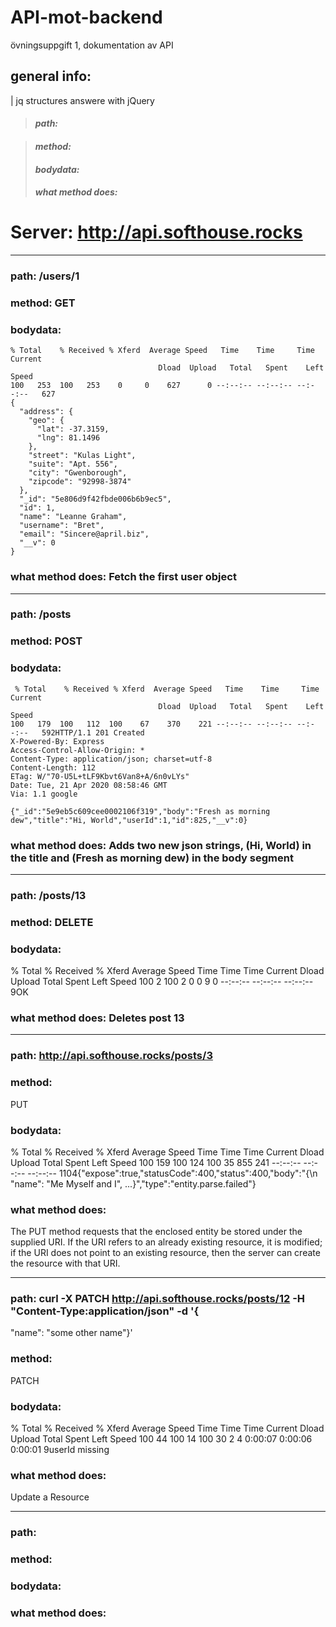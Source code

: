 # API-mot-backend
övningsuppgift 1, dokumentation av API

## __general info:__
| jq structures answere with jQuery

>#### _path:_

>#### _method:_
>#### _bodydata:_
>#### _what method does:_


# Server: http://api.softhouse.rocks

___

### path: /users/1
### method: GET
### bodydata: 
```
% Total    % Received % Xferd  Average Speed   Time    Time     Time  Current
                                 Dload  Upload   Total   Spent    Left  Speed
100   253  100   253    0     0    627      0 --:--:-- --:--:-- --:--:--   627
{
  "address": {
    "geo": {
      "lat": -37.3159,
      "lng": 81.1496
    },
    "street": "Kulas Light",
    "suite": "Apt. 556",
    "city": "Gwenborough",
    "zipcode": "92998-3874"
  },
  "_id": "5e806d9f42fbde006b6b9ec5",
  "id": 1,
  "name": "Leanne Graham",
  "username": "Bret",
  "email": "Sincere@april.biz",
  "__v": 0
}
```
### what method does: Fetch the first user object 

___

### path: /posts

### method: POST 

### bodydata:
```
 % Total    % Received % Xferd  Average Speed   Time    Time     Time  Current
                                 Dload  Upload   Total   Spent    Left  Speed
100   179  100   112  100    67    370    221 --:--:-- --:--:-- --:--:--   592HTTP/1.1 201 Created
X-Powered-By: Express
Access-Control-Allow-Origin: *
Content-Type: application/json; charset=utf-8
Content-Length: 112
ETag: W/"70-U5L+tLF9Kbvt6Van8+A/6n0vLYs"
Date: Tue, 21 Apr 2020 08:58:46 GMT
Via: 1.1 google

{"_id":"5e9eb5c609cee0002106f319","body":"Fresh as morning dew","title":"Hi, World","userId":1,"id":825,"__v":0}
```

### what method does: Adds two new json strings, (Hi, World) in the title and (Fresh as morning dew) in the body segment

___

### path: /posts/13

### method: DELETE

### bodydata: 
 % Total    % Received % Xferd  Average Speed   Time    Time     Time  Current
                                 Dload  Upload   Total   Spent    Left  Speed
100     2  100     2    0     0      9      0 --:--:-- --:--:-- --:--:--     9OK

### what method does: Deletes post 13
___

### path: http://api.softhouse.rocks/posts/3

### method: 
PUT

### bodydata: 
  % Total    % Received % Xferd  Average Speed   Time    Time     Time  Current
                                 Dload  Upload   Total   Spent    Left  Speed
100   159  100   124  100    35    855    241 --:--:-- --:--:-- --:--:--  1104{"expose":true,"statusCode":400,"status":400,"body":"{\n  \"name\": \"Me Myself and I\", ...}","type":"entity.parse.failed"}

### what method does: 
The PUT method requests that the enclosed entity be stored under the supplied URI. If the URI refers to an already existing resource, it is modified; if the URI does not point to an existing resource, then the server can create the resource with that URI.
__________________________________________________________________________
### path: curl -X PATCH http://api.softhouse.rocks/posts/12 -H "Content-Type:application/json" -d  '{
  "name": "some other name"}'

### method: 
PATCH

### bodydata: 
  % Total    % Received % Xferd  Average Speed   Time    Time     Time  Current
                                 Dload  Upload   Total   Spent    Left  Speed
100    44  100    14  100    30      2      4  0:00:07  0:00:06  0:00:01     9userId missing

### what method does: 
Update a Resource
__________________________________________________________________________
### path:
### method: 
### bodydata: 
### what method does: 